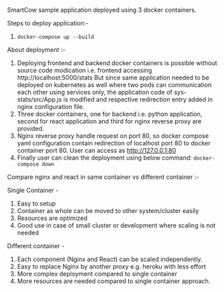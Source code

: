 SmartCow sample application deployed using 3 docker containers.

Steps to deploy application:-

1. `docker-compose up --build`


About deployment :-

1. Deploying frontend and backend docker containers is possible without
   source code modication i.e. frontend accessing http://localhost:5000/stats
   But since same application needed to be deployed on kubernetes as well
   where two pods can communication each other using services only, the
   application code of sys-stats/src/App.js is modified and respective
   redirection entry added in nginx configuration file.
2. Three docker containers, one for backend i.e. python application, second
   for react application and third for nginx reverse proxy are provided.
2. Nginx reverse proxy handle request on port 80, so docker compose yaml
   configuration contain redirection of localhost port 80 to docker container
   port 80. User can access as http://127.0.0.1:80
3. Finally user can clean the deployment using below command:
   `docker-compose down`


Compare nginx and react in same container vs different container :-

Single Container -
1. Easy to setup 
2. Container as whole can be moved to other system/cluster easily
3. Resources are optimized
4. Good use in case of small cluster or development where scaling is not needed

Different container -
1. Each component (Nginx and React) can be scaled independently. 
2. Easy to replace Nginx by another proxy e.g. heroku with less effort
3. More complex deployment compared to single container
4. More resources are needed compared to single container approach.
